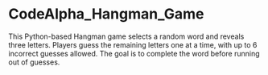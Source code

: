 # CodeAlpha_Hangman_Game
This Python-based Hangman game selects a random word and reveals three letters. Players guess the remaining letters one at a time, with up to 6 incorrect guesses allowed. The goal is to complete the word before running out of guesses.
